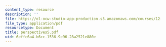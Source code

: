 ```yaml
---
content_type: resource
description: ''
file: https://ol-ocw-studio-app-production.s3.amazonaws.com/courses/12-000-solving-complex-problems-fall-2003/6effc6a4b6cc15369e9628a2521e880e_perspectives5.pdf
file_type: application/pdf
resourcetype: Document
title: perspectives5.pdf
uid: 6effc6a4-b6cc-1536-9e96-28a2521e880e
---
```

